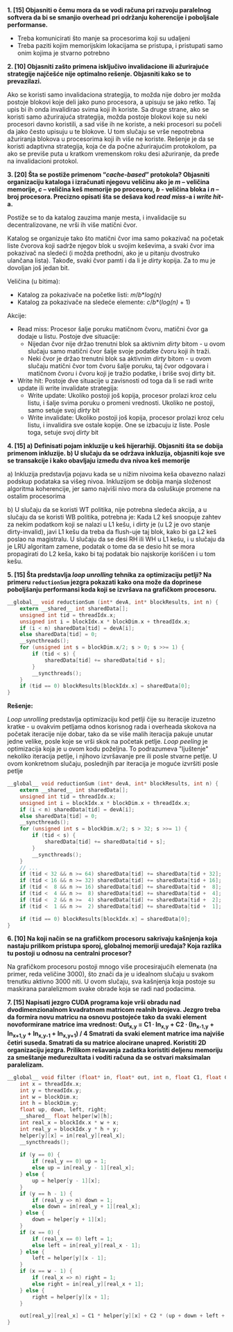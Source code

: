 **1. [15] Objasniti o čemu mora da se vodi računa pri razvoju paralelnog softvera da bi se smanjio overhead pri održanju koherencije i poboljšale performanse.**

- Treba komunicirati što manje sa procesorima koji su udaljeni
- Treba paziti kojim memorijskim lokacijama se pristupa, i pristupati samo onim kojima je stvarno potrebno

**2. [10] Objasniti zašto primena isključivo invalidacione ili ažurirajuće strategije najčešće nije optimalno rešenje. Objasniti kako se to prevazilazi.**

Ako se koristi samo invalidaciona strategija, to možda nije dobro jer možda postoje blokovi koje deli jako puno procesora, a upisuju se jako retko. Taj upis bi ih onda invalidirao svima koji ih koriste. Sa druge strane, ako se koristi samo ažurirajuća strategija, možda postoje blokovi koje su neki procesori davno koristili, a sad više ih ne koriste, a neki procesori su počeli da jako često upisuju u te blokove. U tom slučaju se vrše nepotrebna ažuriranja blokova u procesorima koji ih više ne koriste. Rešenje je da se koristi adaptivna strategija, koja će da počne ažurirajućim protokolom, pa ako se previše puta u kratkom vremenskom roku desi ažuriranje, da pređe na invalidacioni protokol.

**3. [20] Šta se postiže primenom “_cache-based_” protokola? Objasniti organizaciju kataloga i izračunati njegovu veličinu ako je _m_ – veličina memorije, _c_ – veličina keš memorije po procesoru, _b_ - veličina bloka i _n_ – broj procesora. Precizno opisati šta se dešava kod _read miss_-a i _write hit_-a.**

Postiže se to da katalog zauzima manje mesta, i invalidacije su decentralizovane, ne vrši ih više matični čvor.

Katalog se organizuje tako što matični čvor ima samo pokazivač na početak liste čvorova koji sadrže njegov blok u svojim keševima, a svaki čvor ima pokazivač na sledeći (i možda prethodni, ako je u pitanju dvostruko ulančana lista). Takođe, svaki čvor pamti i da li je _dirty_ kopija. Za to mu je dovoljan još jedan bit.

Veličina (u bitima):
- Katalog za pokazivače na početke listi: _m_/_b_*_log(n)_
- Katalog za pokazivače na sledeće elemente: _c_/_b_*(_log(n)_ + 1)

Akcije:
- Read miss: Procesor šalje poruku matičnom čvoru, matični čvor ga dodaje u listu. Postoje dve situacije:
    - Nijedan čvor nije držao trenutni blok sa aktivnim _dirty_ bitom - u ovom slučaju samo matični čvor šalje svoje podatke čvoru koji ih traži.
    - Neki čvor je držao trenutni blok sa aktivnim _dirty_ bitom - u ovom slučaju matični čvor tom čvoru šalje poruku, taj čvor odgovara i matičnom čvoru i čvoru koji je tražio podatke, i briše svoj dirty bit.
- Write hit: Postoje dve situacije u zavisnosti od toga da li se radi write update ili write invalidate strategija:
    - Write update: Ukoliko postoji još kopija, procesor prolazi kroz celu listu, i šalje svima poruku o promeni vrednosti. Ukoliko ne postoji, samo setuje svoj _dirty_ bit
    - Write invalidate: Ukoliko postoji još kopija, procesor prolazi kroz celu listu, i invalidira sve ostale kopije. One se izbacuju iz liste. Posle toga, setuje svoj _dirty_ bit

**4. [15] a) Definisati pojam inkluzije u keš hijerarhiji. Objasniti šta se dobija primenom inkluzije. b) U slučaju da se održava inkluzija, objasniti koje sve se transakcije i kako obavljaju između dva nivoa keš memorije**

a) Inkluzija predstavlja pojavu kada se u nižim nivoima keša obavezno nalazi podskup podataka sa višeg nivoa. Inkluzijom se dobija manja složenost algoritma koherencije, jer samo najviši nivo mora da osluškuje promene na ostalim procesorima

b) U slučaju da se koristi WT politika, nije potrebna sledeća akcija, a u slučaju da se koristi WB politika, potrebna je: Kada L2 keš snoopuje zahtev za nekim podatkom koji se nalazi u L1 kešu, i dirty je (u L2 je ovo stanje dirty-invalid), javi L1 kešu da treba da flush-uje taj blok, kako bi ga L2 keš poslao na magistralu. U slučaju da se desi RH ili WH u L1 kešu, i u slučaju da je LRU algoritam zamene, podatak o tome da se desio hit se mora propagirati do L2 keša, kako bi taj podatak bio najskorije korišćen i u tom kešu.

**5. [15] Šta predstavlja _loop unrolling_ tehnika za optimizaciju petlji? Na primeru `reductionSum` jezgra pokazati kako ona može da doprinese poboljšanju performansi koda koji se izvršava na grafičkom procesoru.**

```C
__global__ void reductionSum (int* devA, int* blockResults, int n) {
    extern __shared__ int sharedData[];
    unsigned int tid = threadIdx.x;
    unsigned int i = blockIdx.x * blockDim.x + threadIdx.x;
    if (i < n) sharedData[tid] = devA[i];
    else sharedData[tid] = 0;
    __syncthreads();
    for (unsigned int s = blockDim.x/2; s > 0; s >>= 1) {
        if (tid < s) {
            sharedData[tid] += sharedData[tid + s];
        }
        __syncthreads();
    }
    if (tid == 0) blockResults[blockIdx.x] = sharedData[0];
}
```

**Rešenje:**

_Loop unrolling_ predstavlja optimizaciju kod petlji čije su iteracije izuzetno kratke - u ovakvim petljama odnos korisnog rada i overheada skokova na početak iteracije nije dobar, tako da se više malih iteracija pakuje unutar jedne velike, posle koje se vrši skok na početak petlje. _Loop peeling_ je optimizacija koja je u ovom kodu poželjna. To podrazumeva "ljuštenje" nekoliko iteracija petlje, i njihovo izvršavanje pre ili posle stvarne petlje. U ovom konkretnom slučaju, poslednjih par iteracija je moguće izvršiti posle petlje

```C
__global__ void reductionSum (int* devA, int* blockResults, int n) {
    extern __shared__ int sharedData[];
    unsigned int tid = threadIdx.x;
    unsigned int i = blockIdx.x * blockDim.x + threadIdx.x;
    if (i < n) sharedData[tid] = devA[i];
    else sharedData[tid] = 0;
    __syncthreads();
    for (unsigned int s = blockDim.x/2; s > 32; s >>= 1) {
        if (tid < s) {
            sharedData[tid] += sharedData[tid + s];
        }
        __syncthreads();
    }
    // ...
    if (tid < 32 && n >= 64) sharedData[tid] += sharedData[tid + 32];
    if (tid < 16 && n >= 32) sharedData[tid] += sharedData[tid + 16];
    if (tid <  8 && n >= 16) sharedData[tid] += sharedData[tid +  8];
    if (tid <  4 && n >=  8) sharedData[tid] += sharedData[tid +  4];
    if (tid <  2 && n >=  4) sharedData[tid] += sharedData[tid +  2];
    if (tid <  1 && n >=  2) sharedData[tid] += sharedData[tid +  1];

    if (tid == 0) blockResults[blockIdx.x] = sharedData[0];
}
```

**6. [10] Na koji način se na grafičkom procesoru sakrivaju kašnjenja koja nastaju prilikom pristupa sporoj, globalnoj memoriji uređaja? Koja razlika tu postoji u odnosu na centralni procesor?**

Na grafičkom procesoru postoji mnogo više procesirajućih elemenata (na primer, reda veličine 3000), što znači da je u idealnom slučaju u svakom trenutku aktivno 3000 niti. U ovom slučaju, sva kašnjenja koja postoje su maskirana paralelizmom svake obrade koja se radi nad podacima.

**7. [15] Napisati jezgro CUDA programa koje vrši obradu nad dvodimenzionalnom kvadratnom matricom realnih brojeva. Jezgro treba da formira novu matricu na osnovu postojeće tako da svaki element novoformirane matrice ima vrednost: Out<sub>x,y</sub> = C1 ∙ In<sub>x,y</sub> + C2 ∙ (In<sub>x-1,y</sub> + In<sub>x+1,y</sub> + In<sub>x,y-1</sub> + In<sub>x,y+1</sub>) / 4 Smatrati da svaki element matrice ima najviše četiri suseda. Smatrati da su matrice alocirane unapred. Koristiti 2D organizaciju jezgra. Prilikom rešavanja zadatka koristiti deljenu memoriju za smeštanje međurezultata i voditi računa da se ostvari maksimalan paralelizam.**

```C
__global__ void filter (float* in, float* out, int n, float C1, float C2) {
    int x = threadIdx.x;
    int y = threadIdx.y;
    int w = blockDim.x;
    int h = blockDim.y;
    float up, down, left, right;
    __shared__ float helper[w][h];
    int real_x = blockIdx.x * w + x;
    int real_y = blockIdx.y * h + y;
    helper[y][x] = in[real_y][real_x];
    __syncthreads();
    
    if (y == 0) {
        if (real_y == 0) up = 1;
        else up = in[real_y - 1][real_x];
    } else {
        up = helper[y - 1][x];
    }
    if (y == h - 1) {
        if (real_y => n) down = 1;
        else down = in[real_y + 1][real_x];
    } else {
        down = helper[y + 1][x];
    }
    if (x == 0) {
        if (real_x == 0) left = 1;
        else left = in[real_y][real_x - 1];
    } else {
        left = helper[y][x - 1];
    }
    if (x == w - 1) {
        if (real_x => n) right = 1;
        else right = in[real_y][real_x + 1];
    } else {
        right = helper[y][x + 1];
    }

    out[real_y][real_x] = C1 * helper[y][x] + C2 * (up + down + left + right) / 4.0;
}
```
